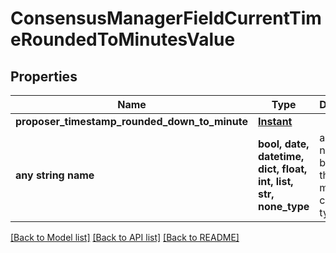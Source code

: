 # ConsensusManagerFieldCurrentTimeRoundedToMinutesValue


## Properties
Name | Type | Description | Notes
------------ | ------------- | ------------- | -------------
**proposer_timestamp_rounded_down_to_minute** | [**Instant**](Instant.md) |  | 
**any string name** | **bool, date, datetime, dict, float, int, list, str, none_type** | any string name can be used but the value must be the correct type | [optional]

[[Back to Model list]](../README.md#documentation-for-models) [[Back to API list]](../README.md#documentation-for-api-endpoints) [[Back to README]](../README.md)


